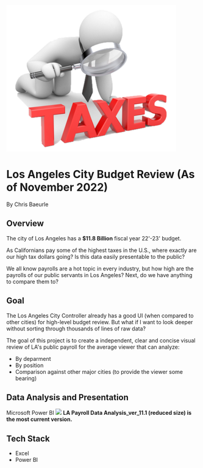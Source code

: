 ![](Images/Taxes.png)

# Los Angeles City Budget Review (As of November 2022)
By Chris Baeurle

## Overview
The city of Los Angeles has a **$11.8 Billion** fiscal year 22'-23' budget.

As Californians pay some of the highest taxes in the U.S., where exactly are our high tax dollars going? Is this data easily presentable to the public?

We all know payrolls are a hot topic in every industry, but how high are the payrolls of our public servants in Los Angeles? Next, do we have anything to compare them to?

## Goal
The Los Angeles City Controller already has a good UI (when compared to other cities) for high-level budget review. But what if I want to look deeper without sorting through thousands of lines of raw data?

The goal of this project is to create a independent, clear and concise visual review of LA's public payroll for the average viewer that can analyze:
+ By deparment
+ By position
+ Comparison against other major cities (to provide the viewer some bearing)

## Data Analysis and Presentation
Microsoft Power BI
<img src=".png" width="200" />
**LA Payroll Data Analysis_ver_11.1 (reduced size) is the most current version.**

## Tech Stack
* Excel
* Power BI
